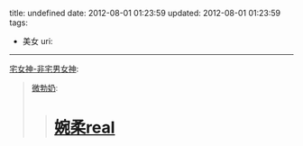title: undefined
date: 2012-08-01 01:23:59
updated: 2012-08-01 01:23:59
tags: 
 - 美女
uri: 
---

[宅女神-非宅男女神](http://www.zhainvshen.com/post/2012-07-28/40031262643):

> [微勃奶](http://weibonai.diandian.com/post/2012-07-28/40029926419):
> 
> > # [婉柔real](http://weibo.com/2368600740)

<!--![](./images/2012/08/E729F0B9B4B64867CBBEA14B86A67472.jpeg)-->